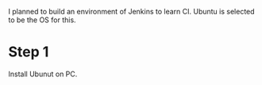 I planned to build an environment of Jenkins to learn CI.
Ubuntu is selected to be the OS for this.

# Step 1
Install Ubunut on PC.

